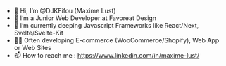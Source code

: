 - 👋 Hi, I’m @DJKFifou (Maxime Lust)
- 👀 I’m a Junior Web Developer at Favoreat Design
- 🌱 I’m currently deeping Javascript Frameworks like React/Next, Svelte/Svelte-Kit
- 🧑‍💻 Often developing E-commerce (WooCommerce/Shopify), Web App or Web Sites
- 📫 How to reach me : https://www.linkedin.com/in/maxime-lust/

<!---
DJKFifou/DJKFifou is a ✨ special ✨ repository because its `README.md` (this file) appears on your GitHub profile.
You can click the Preview link to take a look at your changes.
--->
